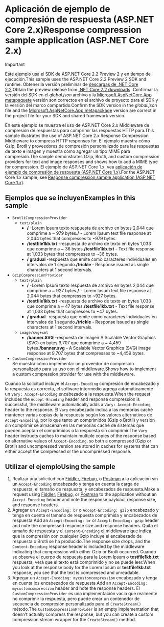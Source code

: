 # <a name="response-compression-sample-application-aspnet-core-2x"></a><span data-ttu-id="70131-101">Aplicación de ejemplo de compresión de respuesta (ASP.NET Core 2.x)</span><span class="sxs-lookup"><span data-stu-id="70131-101">Response compression sample application (ASP.NET Core 2.x)</span></span>

> [!IMPORTANT]
> <span data-ttu-id="70131-102">Este ejemplo usa el SDK de ASP.NET Core 2.2 Preview 2 y en tiempo de ejecución.</span><span class="sxs-lookup"><span data-stu-id="70131-102">This sample uses the ASP.NET Core 2.2 Preview 2 SDK and runtime.</span></span> <span data-ttu-id="70131-103">Obtener la versión preliminar de [descargas de .NET Core 2.2](https://www.microsoft.com/net/download/dotnet-core/2.2).</span><span class="sxs-lookup"><span data-stu-id="70131-103">Obtain the preview release from [.NET Core 2.2 downloads](https://www.microsoft.com/net/download/dotnet-core/2.2).</span></span> <span data-ttu-id="70131-104">Confirmar la versión del SDK en el *global.json* archivo y la [Microsoft.AspNetCore.App metapaquete](xref:fundamentals/metapackage-app) versión son correctos en el archivo de proyecto para el SDK y la versión del marco compartido.</span><span class="sxs-lookup"><span data-stu-id="70131-104">Confirm the SDK version in the *global.json* file and the [Microsoft.AspNetCore.App metapackage](xref:fundamentals/metapackage-app) version are correct in the project file for your SDK and shared framework version.</span></span>

<span data-ttu-id="70131-105">En este ejemplo se muestra el uso de ASP.NET Core 2.x Middleware de compresión de respuestas para comprimir las respuestas HTTP para.</span><span class="sxs-lookup"><span data-stu-id="70131-105">This sample illustrates the use of ASP.NET Core 2.x Response Compression Middleware to compress HTTP responses for.</span></span> <span data-ttu-id="70131-106">El ejemplo muestra cómo Gzip, Brotli y proveedores de compresión personalizado para las respuestas de texto e imagen y muestra cómo agregar un tipo MIME para compresión.</span><span class="sxs-lookup"><span data-stu-id="70131-106">The sample demonstrates Gzip, Brotli, and custom compression providers for text and image responses and shows how to add a MIME type for compression.</span></span> <span data-ttu-id="70131-107">El ejemplo de ASP.NET Core 1.x, vea [aplicación de ejemplo de compresión de respuesta (ASP.NET Core 1.x)](https://github.com/aspnet/Docs/tree/master/aspnetcore/performance/response-compression/samples/1.x).</span><span class="sxs-lookup"><span data-stu-id="70131-107">For the ASP.NET Core 1.x sample, see [Response compression sample application (ASP.NET Core 1.x)](https://github.com/aspnet/Docs/tree/master/aspnetcore/performance/response-compression/samples/1.x).</span></span>

## <a name="examples-in-this-sample"></a><span data-ttu-id="70131-108">Ejemplos que se incluyen</span><span class="sxs-lookup"><span data-stu-id="70131-108">Examples in this sample</span></span>

* `BrotliCompressionProvider`
  * `text/plain`
    * <span data-ttu-id="70131-109">**/** -Lorem Ipsum texto respuesta de archivo en bytes 2,044 que comprime a ~ 979 bytes.</span><span class="sxs-lookup"><span data-stu-id="70131-109">**/** - Lorem Ipsum text file response at 2,044 bytes that compresses to ~979 bytes.</span></span>
    * <span data-ttu-id="70131-110">**/testfile1kb.txt** -respuesta de archivo de texto en bytes 1,033 que comprime a ~ 36 bytes.</span><span class="sxs-lookup"><span data-stu-id="70131-110">**/testfile1kb.txt** - Text file response at 1,033 bytes that compresses to ~36 bytes.</span></span>
    * <span data-ttu-id="70131-111">**/ gradual** -respuesta que emite como caracteres individuales en intervalos de 1 segundo.</span><span class="sxs-lookup"><span data-stu-id="70131-111">**/trickle** - Response issued as single characters at 1 second intervals.</span></span>
* `GzipCompressionProvider`
  * `text/plain`
    * <span data-ttu-id="70131-112">**/** -Lorem Ipsum texto respuesta de archivo en bytes 2,044 que comprime a ~ 927 bytes.</span><span class="sxs-lookup"><span data-stu-id="70131-112">**/** - Lorem Ipsum text file response at 2,044 bytes that compresses to ~927 bytes.</span></span>
    * <span data-ttu-id="70131-113">**/testfile1kb.txt** -respuesta de archivo de texto en bytes 1,033 que comprime a ~ 47 bytes.</span><span class="sxs-lookup"><span data-stu-id="70131-113">**/testfile1kb.txt** - Text file response at 1,033 bytes that compresses to ~47 bytes.</span></span>
    * <span data-ttu-id="70131-114">**/ gradual** -respuesta que emite como caracteres individuales en intervalos de 1 segundo.</span><span class="sxs-lookup"><span data-stu-id="70131-114">**/trickle** - Response issued as single characters at 1 second intervals.</span></span>
  * `image/svg+xml`
    * <span data-ttu-id="70131-115">**/banner.SVG** -respuesta de imagen A Scalable Vector Graphics (SVG) en bytes 9,707 que comprime a ~ 4,459 bytes.</span><span class="sxs-lookup"><span data-stu-id="70131-115">**/banner.svg** - A Scalable Vector Graphics (SVG) image response at 9,707 bytes that compresses to ~4,459 bytes.</span></span>
* `CustomCompressionProvider`<br><span data-ttu-id="70131-116">Se muestra cómo implementar un proveedor de compresión personalizado para su uso con el middleware.</span><span class="sxs-lookup"><span data-stu-id="70131-116">Shows how to implement a custom compression provider for use with the middleware.</span></span>

<span data-ttu-id="70131-117">Cuando la solicitud incluye el `Accept-Encoding` compresión de encabezado y la respuesta es correcta, el software intermedio agrega automáticamente un `Vary: Accept-Encoding` encabezado a la respuesta.</span><span class="sxs-lookup"><span data-stu-id="70131-117">When the request includes the `Accept-Encoding` header and response compression is successful, the middleware automatically adds a `Vary: Accept-Encoding` header to the response.</span></span> <span data-ttu-id="70131-118">El `Vary` encabezado indica a las memorias caché mantener varias copias de la respuesta según los valores alternativos de `Accept-Encoding`, por lo que tanto un comprimidos (Gzip o Brotli) y versión sin comprimir se almacenan en las memorias caché de sistemas que pueden aceptan el comprimidos o la respuesta sin comprimir.</span><span class="sxs-lookup"><span data-stu-id="70131-118">The `Vary` header instructs caches to maintain multiple copies of the response based on alternative values of `Accept-Encoding`, so both a compressed (Gzip or Brotli) and uncompressed version are stored in caches for systems that can either accept the compressed or the uncompressed response.</span></span>

## <a name="using-the-sample"></a><span data-ttu-id="70131-119">Utilizar el ejemplo</span><span class="sxs-lookup"><span data-stu-id="70131-119">Using the sample</span></span>

1. <span data-ttu-id="70131-120">Realizar una solicitud con [Fiddler](http://www.telerik.com/fiddler), [Firebug](http://getfirebug.com/), o [Postman](https://www.getpostman.com/) a la aplicación sin un `Accept-Encoding` encabezado y tenga en cuenta la carga de respuesta, el tamaño de respuesta, y encabezados de respuesta.</span><span class="sxs-lookup"><span data-stu-id="70131-120">Make a request using [Fiddler](http://www.telerik.com/fiddler), [Firebug](http://getfirebug.com/), or [Postman](https://www.getpostman.com/) to the application without an `Accept-Encoding` header and note the response payload, response size, and response headers.</span></span>
1. <span data-ttu-id="70131-121">Agregar un `Accept-Encoding: br` o `Accept-Encoding: gzip` encabezado y tenga en cuenta el tamaño de respuesta comprimida y encabezados de respuesta.</span><span class="sxs-lookup"><span data-stu-id="70131-121">Add an `Accept-Encoding: br` or `Accept-Encoding: gzip` header and note the compressed response size and response headers.</span></span> <span data-ttu-id="70131-122">Quita el tamaño de respuesta y el `Content-Encoding` el middleware que indica que la compresión con cualquier Gzip incluye el encabezado de respuesta o Brotli se ha producido.</span><span class="sxs-lookup"><span data-stu-id="70131-122">The response size drops, and the `Content-Encoding` response header is included by the middleware indicating that compression with either Gzip or Brotli occurred.</span></span> <span data-ttu-id="70131-123">Cuando se observa el cuerpo de respuesta para la Lorem Ipsum o **testfile1kb.txt** respuesta, verá que el texto está comprimido y no se puede leer.</span><span class="sxs-lookup"><span data-stu-id="70131-123">When you look at the response body for the Lorem Ipsum or **testfile1kb.txt** response, you see that the text is compressed and unreadable.</span></span>
1. <span data-ttu-id="70131-124">Agregar un `Accept-Encoding: mycustomcompression` encabezado y tenga en cuenta los encabezados de respuesta.</span><span class="sxs-lookup"><span data-stu-id="70131-124">Add an `Accept-Encoding: mycustomcompression` header and note the response headers.</span></span> <span data-ttu-id="70131-125">El `CustomCompressionProvider` es una implementación vacía que realmente no comprimir la respuesta, pero puede crear un contenedor de secuencia de compresión personalizado para el `CreateStream()` método.</span><span class="sxs-lookup"><span data-stu-id="70131-125">The `CustomCompressionProvider` is an empty implementation that doesn't actually compress the response, but you can create a custom compression stream wrapper for the `CreateStream()` method.</span></span>
